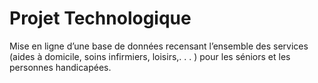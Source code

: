 # Projet Technologique
Mise en ligne d’une base de données recensant l’ensemble des services (aides à domicile, soins infirmiers, loisirs,. . . ) pour les séniors et les personnes handicapées.
